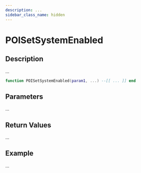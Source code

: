 ```yaml
---
description: ...
sidebar_class_name: hidden
---
```


# POISetSystemEnabled

## Description

...

```lua
function POISetSystemEnabled(param1, ...) --[[ ... ]] end
```

## Parameters

...

## Return Values

...

## Example

...

